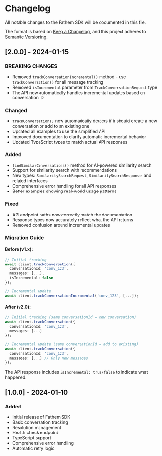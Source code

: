 # Changelog

All notable changes to the Fathem SDK will be documented in this file.

The format is based on [Keep a Changelog](https://keepachangelog.com/en/1.0.0/),
and this project adheres to [Semantic Versioning](https://semver.org/spec/v2.0.0.html).

## [2.0.0] - 2024-01-15

### BREAKING CHANGES
- Removed `trackConversationIncremental()` method - use `trackConversation()` for all message tracking
- Removed `isIncremental` parameter from `TrackConversationRequest` type
- The API now automatically handles incremental updates based on conversation ID

### Changed
- `trackConversation()` now automatically detects if it should create a new conversation or add to an existing one
- Updated all examples to use the simplified API
- Improved documentation to clarify automatic incremental behavior
- Updated TypeScript types to match actual API responses

### Added
- `findSimilarConversations()` method for AI-powered similarity search
- Support for similarity search with recommendations
- New types: `SimilaritySearchRequest`, `SimilaritySearchResponse`, and related interfaces
- Comprehensive error handling for all API responses
- Better examples showing real-world usage patterns

### Fixed
- API endpoint paths now correctly match the documentation
- Response types now accurately reflect what the API returns
- Removed confusion around incremental updates

### Migration Guide

#### Before (v1.x):
```typescript
// Initial tracking
await client.trackConversation({
  conversationId: 'conv_123',
  messages: [...],
  isIncremental: false
});

// Incremental update
await client.trackConversationIncremental('conv_123', [...]);
```

#### After (v2.0):
```typescript
// Initial tracking (same conversationId = new conversation)
await client.trackConversation({
  conversationId: 'conv_123',
  messages: [...]
});

// Incremental update (same conversationId = add to existing)
await client.trackConversation({
  conversationId: 'conv_123',
  messages: [...] // Only new messages
});
```

The API response includes `isIncremental: true/false` to indicate what happened.

## [1.0.0] - 2024-01-10

### Added
- Initial release of Fathem SDK
- Basic conversation tracking
- Resolution management
- Health check endpoint
- TypeScript support
- Comprehensive error handling
- Automatic retry logic